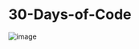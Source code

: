 # 30-Days-of-Code

![image](https://user-images.githubusercontent.com/63442418/102686147-aa0d3d80-420b-11eb-9f66-83320515e87f.png)
